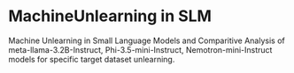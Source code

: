 # MachineUnlearning in SLM
Machine Unlearning in Small Language Models and Comparitive Analysis of meta-llama-3.2B-Instruct, Phi-3.5-mini-Instruct, Nemotron-mini-Instruct models for specific target dataset unlearning.
